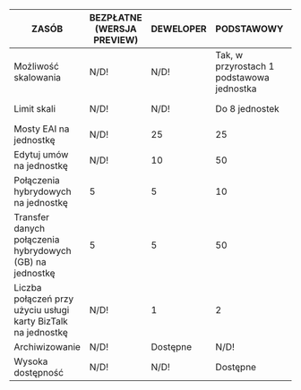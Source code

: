 |ZASÓB|BEZPŁATNE (WERSJA PREVIEW)|DEWELOPER|PODSTAWOWY|STANDARDOWE|PREMIUM|
|---|---|---|---|---|---|
|Możliwość skalowania|N/D!|N/D!|Tak, w przyrostach 1 podstawowa jednostka |Tak, w przyrostach 1 jednostka standardowy |Tak, w przyrostach 1 jednostka Premium |
|Limit skali|N/D!|N/D!|Do 8 jednostek |Do 8 jednostek |Do 8 jednostek|
|Mosty EAI na jednostkę|N/D!|25|25|125|500|
|Edytuj umów na jednostkę|N/D!|10|50|250|1000.|
|Połączenia hybrydowych na jednostkę|5|5|10|50|100|
|Transfer danych połączenia hybrydowych (GB) na jednostkę|5|5|50|250|500|
|Liczba połączeń przy użyciu usługi karty BizTalk na jednostkę|N/D!|1|2|5|25|
|Archiwizowanie|N/D!|Dostępne|N/D!|N/D!|Dostępne|
|Wysoka dostępność |N/D!|N/D!|Dostępne|Dostępne|Dostępne|
